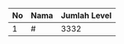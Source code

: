 | No | Nama            | Jumlah Level |
|----|-----------------|--------------|
| 1  | #    |    3332        |
